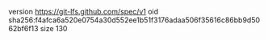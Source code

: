 version https://git-lfs.github.com/spec/v1
oid sha256:f4afca6a520e0754a30d552ee1b51f3176adaa506f35616c86bb9d5062bf6f13
size 130
